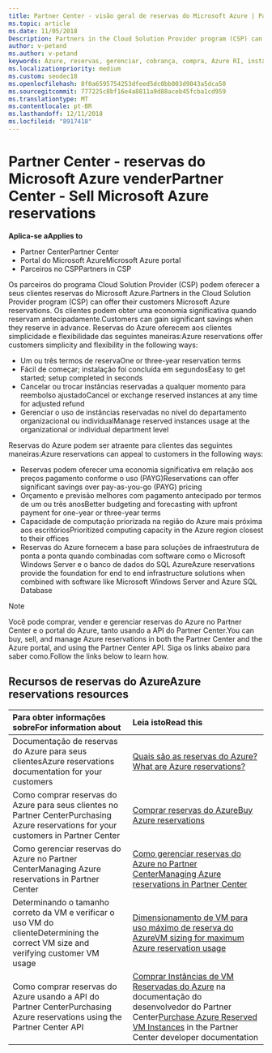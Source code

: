 ```yaml
---
title: Partner Center - visão geral de reservas do Microsoft Azure | Partner Center
ms.topic: article
ms.date: 11/05/2018
Description: Partners in the Cloud Solution Provider program (CSP) can offer their customers Microsoft Azure reservations.
author: v-petand
ms.author: v-petand
keywords: Azure, reservas, gerenciar, cobrança, compra, Azure RI, instâncias reservadas do Azure
ms.localizationpriority: medium
ms.custom: seodec18
ms.openlocfilehash: 8f0a6595754253dfeed5dc0bb003d9043a5dca50
ms.sourcegitcommit: 777225c8bf16e4a8811a9d88aceb45fcba1cd959
ms.translationtype: MT
ms.contentlocale: pt-BR
ms.lasthandoff: 12/11/2018
ms.locfileid: "8917418"
---
```

# <a name="partner-center---sell-microsoft-azure-reservations"></a><span data-ttu-id="979ef-103">Partner Center - reservas do Microsoft Azure vender</span><span class="sxs-lookup"><span data-stu-id="979ef-103">Partner Center - Sell Microsoft Azure reservations</span></span>

<!--Maggie, 12/7/18 - Added "Partner Center" to metadata title and H1 title as per Catherine Watson in bug #19868631-->

**<span data-ttu-id="979ef-104">Aplica-se a</span><span class="sxs-lookup"><span data-stu-id="979ef-104">Applies to</span></span>**

- <span data-ttu-id="979ef-105">Partner Center</span><span class="sxs-lookup"><span data-stu-id="979ef-105">Partner Center</span></span>
- <span data-ttu-id="979ef-106">Portal do Microsoft Azure</span><span class="sxs-lookup"><span data-stu-id="979ef-106">Microsoft Azure portal</span></span>
- <span data-ttu-id="979ef-107">Parceiros no CSP</span><span class="sxs-lookup"><span data-stu-id="979ef-107">Partners in CSP</span></span>

<span data-ttu-id="979ef-108">Os parceiros do programa Cloud Solution Provider (CSP) podem oferecer a seus clientes reservas do Microsoft Azure.</span><span class="sxs-lookup"><span data-stu-id="979ef-108">Partners in the Cloud Solution Provider program (CSP) can offer their customers Microsoft Azure reservations.</span></span> <span data-ttu-id="979ef-109">Os clientes podem obter uma economia significativa quando reservam antecipadamente.</span><span class="sxs-lookup"><span data-stu-id="979ef-109">Customers can gain significant savings when they reserve in advance.</span></span> <span data-ttu-id="979ef-110">Reservas do Azure oferecem aos clientes simplicidade e flexibilidade das seguintes maneiras:</span><span class="sxs-lookup"><span data-stu-id="979ef-110">Azure reservations offer customers simplicity and flexibility in the following ways:</span></span>

- <span data-ttu-id="979ef-111">Um ou três termos de reserva</span><span class="sxs-lookup"><span data-stu-id="979ef-111">One or three-year reservation terms</span></span>
- <span data-ttu-id="979ef-112">Fácil de começar; instalação foi concluída em segundos</span><span class="sxs-lookup"><span data-stu-id="979ef-112">Easy to get started; setup completed in seconds</span></span>
- <span data-ttu-id="979ef-113">Cancelar ou trocar instâncias reservadas a qualquer momento para reembolso ajustado</span><span class="sxs-lookup"><span data-stu-id="979ef-113">Cancel or exchange reserved instances at any time for adjusted refund</span></span>
- <span data-ttu-id="979ef-114">Gerenciar o uso de instâncias reservadas no nível do departamento organizacional ou individual</span><span class="sxs-lookup"><span data-stu-id="979ef-114">Manage reserved instances usage at the organizational or individual department level</span></span> 

<span data-ttu-id="979ef-115">Reservas do Azure podem ser atraente para clientes das seguintes maneiras:</span><span class="sxs-lookup"><span data-stu-id="979ef-115">Azure reservations can appeal to customers in the following ways:</span></span>

- <span data-ttu-id="979ef-116">Reservas podem oferecer uma economia significativa em relação aos preços pagamento conforme o uso (PAYG)</span><span class="sxs-lookup"><span data-stu-id="979ef-116">Reservations can offer significant savings over pay-as-you-go (PAYG) pricing</span></span>
- <span data-ttu-id="979ef-117">Orçamento e previsão melhores com pagamento antecipado por termos de um ou três anos</span><span class="sxs-lookup"><span data-stu-id="979ef-117">Better budgeting and forecasting with upfront payment for one-year or three-year terms</span></span>
- <span data-ttu-id="979ef-118">Capacidade de computação priorizada na região do Azure mais próxima aos escritórios</span><span class="sxs-lookup"><span data-stu-id="979ef-118">Prioritized computing capacity in the Azure region closest to their offices</span></span>
- <span data-ttu-id="979ef-119">Reservas do Azure fornecem a base para soluções de infraestrutura de ponta a ponta quando combinadas com software como o Microsoft Windows Server e o banco de dados do SQL Azure</span><span class="sxs-lookup"><span data-stu-id="979ef-119">Azure reservations provide the foundation for end to end infrastructure solutions when combined with software like Microsoft Windows Server and Azure SQL Database</span></span>

>[!NOTE]
> <span data-ttu-id="979ef-120">Você pode comprar, vender e gerenciar reservas do Azure no Partner Center e o portal do Azure, tanto usando a API do Partner Center.</span><span class="sxs-lookup"><span data-stu-id="979ef-120">You can buy, sell, and manage Azure reservations in both the Partner Center and the Azure portal, and using the Partner Center API.</span></span> <span data-ttu-id="979ef-121">Siga os links abaixo para saber como.</span><span class="sxs-lookup"><span data-stu-id="979ef-121">Follow the links below to learn how.</span></span>

## <a name="azure-reservations-resources"></a><span data-ttu-id="979ef-122">Recursos de reservas do Azure</span><span class="sxs-lookup"><span data-stu-id="979ef-122">Azure reservations resources</span></span>

|**<span data-ttu-id="979ef-123">Para obter informações sobre</span><span class="sxs-lookup"><span data-stu-id="979ef-123">For information about</span></span>**   |**<span data-ttu-id="979ef-124">Leia isto</span><span class="sxs-lookup"><span data-stu-id="979ef-124">Read this</span></span>**    |
|:-----------------------------|:-----------------|
| <span data-ttu-id="979ef-125">Documentação de reservas do Azure para seus clientes</span><span class="sxs-lookup"><span data-stu-id="979ef-125">Azure reservations documentation for your customers</span></span> | [<span data-ttu-id="979ef-126">Quais são as reservas do Azure?</span><span class="sxs-lookup"><span data-stu-id="979ef-126">What are Azure reservations?</span></span>](https://docs.microsoft.com/azure/billing/billing-save-compute-costs-reservations)
|<span data-ttu-id="979ef-127">Como comprar reservas do Azure para seus clientes no Partner Center</span><span class="sxs-lookup"><span data-stu-id="979ef-127">Purchasing Azure reservations for your customers in Partner Center</span></span>   |[<span data-ttu-id="979ef-128">Comprar reservas do Azure</span><span class="sxs-lookup"><span data-stu-id="979ef-128">Buy Azure reservations</span></span>](azure-reservations-buying.md)
|<span data-ttu-id="979ef-129">Como gerenciar reservas do Azure no Partner Center</span><span class="sxs-lookup"><span data-stu-id="979ef-129">Managing Azure reservations in Partner Center</span></span> | [<span data-ttu-id="979ef-130">Como gerenciar reservas do Azure no Partner Center</span><span class="sxs-lookup"><span data-stu-id="979ef-130">Managing Azure reservations in Partner Center</span></span>](azure-reservations-manage.md)
|<span data-ttu-id="979ef-131">Determinando o tamanho correto da VM e verificar o uso VM do cliente</span><span class="sxs-lookup"><span data-stu-id="979ef-131">Determining the correct VM size and verifying customer VM usage</span></span>   |[<span data-ttu-id="979ef-132">Dimensionamento de VM para uso máximo de reserva do Azure</span><span class="sxs-lookup"><span data-stu-id="979ef-132">VM sizing for maximum Azure reservation usage</span></span>](azure-usage.md)   |
|<span data-ttu-id="979ef-133">Como comprar reservas do Azure usando a API do Partner Center</span><span class="sxs-lookup"><span data-stu-id="979ef-133">Purchasing Azure reservations using the Partner Center API</span></span> | <span data-ttu-id="979ef-134">[Comprar Instâncias de VM Reservadas do Azure](https://docs.microsoft.com/partner-center/develop/purchase-azure-reservations) na documentação do desenvolvedor do Partner Center</span><span class="sxs-lookup"><span data-stu-id="979ef-134">[Purchase Azure Reserved VM Instances](https://docs.microsoft.com/partner-center/develop/purchase-azure-reservations) in the Partner Center developer documentation</span></span>